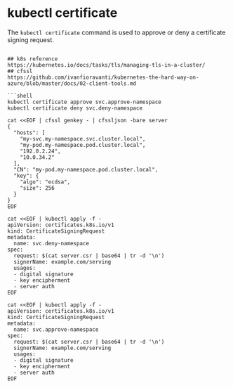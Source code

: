 # kubectl certificate 
The `kubectl certificate` command is used to approve or deny a certificate signing request.
```shell

## k8s reference 
https://kubernetes.io/docs/tasks/tls/managing-tls-in-a-cluster/
## cfssl
https://github.com/ivanfioravanti/kubernetes-the-hard-way-on-azure/blob/master/docs/02-client-tools.md

```shell
kubectl certificate approve svc.approve-namespace
kubectl certificate deny svc.deny-namespace
```
``` shell
cat <<EOF | cfssl genkey - | cfssljson -bare server
{
  "hosts": [
    "my-svc.my-namespace.svc.cluster.local",
    "my-pod.my-namespace.pod.cluster.local",
    "192.0.2.24",
    "10.0.34.2"
  ],
  "CN": "my-pod.my-namespace.pod.cluster.local",
  "key": {
    "algo": "ecdsa",
    "size": 256
  }
}
EOF

cat <<EOF | kubectl apply -f -
apiVersion: certificates.k8s.io/v1
kind: CertificateSigningRequest
metadata:
  name: svc.deny-namespace
spec:
  request: $(cat server.csr | base64 | tr -d '\n')
  signerName: example.com/serving
  usages:
  - digital signature
  - key encipherment
  - server auth
EOF

cat <<EOF | kubectl apply -f -
apiVersion: certificates.k8s.io/v1
kind: CertificateSigningRequest
metadata:
  name: svc.approve-namespace
spec:
  request: $(cat server.csr | base64 | tr -d '\n')
  signerName: example.com/serving
  usages:
  - digital signature
  - key encipherment
  - server auth
EOF
```
